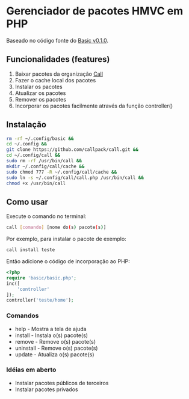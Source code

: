 # Gerenciador de pacotes HMVC em PHP
Baseado no código fonte do [Basic v0.1.0](https://github.com/basicpack/basic/releases/tag/0.1.0).

## Funcionalidades (features)
1. Baixar pacotes da organização [Call](https://github.com/callgnomo)
2. Fazer o cache local dos pacotes
3. Instalar os pacotes
4. Atualizar os pacotes
5. Remover os pacotes
6. Incorporar os pacotes facilmente através da função controller()

## Instalação
```bash
rm -rf ~/.config/basic &&
cd ~/.config &&
git clone https://github.com/callpack/call.git &&
cd ~/.config/call &&
sudo rm -rf /usr/bin/call &&
mkdir ~/.config/call/cache &&
sudo chmod 777 -R ~/.config/call/cache &&
sudo ln -s ~/.config/call/call.php /usr/bin/call &&
chmod +x /usr/bin/call
```

## Como usar
Execute o comando no terminal:
```bash
call [comando] [nome do(s) pacote(s)]
```
Por exemplo, para instalar o pacote de exemplo:
```bash
call install teste
```
Então adicione o código de incorporação ao PHP:
```php
<?php
require 'basic/basic.php';
inc([
    'controller'    
]);
controller('teste/home');
```

### Comandos
- help - Mostra a tela de ajuda
- install - Instala o(s) pacote(s)
- remove - Remove o(s) pacote(s)
- uninstall - Remove o(s) pacote(s)
- update - Atualiza o(s) pacote(s)

### Idéias em aberto
- Instalar pacotes públicos de terceiros
- Instalar pacotes privados
